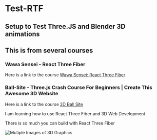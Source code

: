 # Test-RTF

## Setup to Test Three.JS and Blender 3D animations

## This is from several courses 

### Wawa Sensei - React Three Fiber 
Here is a link to the course [Wawa Sensei: React Three Fiber](https://lessons.wawasensei.dev/courses/react-three-fiber/lessons/intro)

### Ball-Site - Three.js Crash Course For Beginners | Create This Awesome 3D Website
Here is a link to the course [3D Ball Site](https://www.youtube.com/watch?v=_OwJV2xL8M8)

I am learning how to use React Three Fiber and 3D Web Development

There is so much you can build with React Three Fiber



![Mutiple Images of 3D Graphics](https://assets.wawasensei.dev/react-three-fiber/intro/react-three-fiber-ultimate.jpg)
